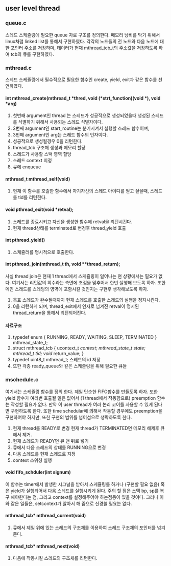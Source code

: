 ## user level thread
### queue.c 
스레드 스케쥴링에 필요한 queue 자료 구조를 정의한다. 메모리 낭비를 막기 위해서 linux처럼 linked list를 통해서 구현하였다. 각각의 노드들의 전 노드와 다음 노드에 대한 포인터 주소를 저장하며, 데이터가 현재 mthread_tcb_t의 주소값을 저장하도록 하여 tcb의 큐를 구현하였다. 

### mthread.c
스레드 스케쥴링에서 필수적으로 필요한 함수인 create, yield, exit과 같은 함수를 선언하였다. 
#### int mthread_create(mthread_t *thred, void (*strt_function)(void *), void *arg)
1. 첫번째 argument인 thread 는 스레드가 성공적으로 생성되었을때 생성된 스레드를 식별하기 위해서 사용되는 스레드 식별자이다.
2. 2번째 argument인 start_routine는 분기시켜서 실행할 스레드 함수이며,
3. 3번째 argument인 arg는 스레드 함수의 인자이다.
4. 성공적으로 생성될경우 0을 리턴한다.
5. thread_tcb 구조체 생성과 메모리 할당
6. 스레드가 사용할 스택 영역 할당
7. 스레드 context 지정
8. 큐에 enqueue
   
#### mthread_t mthread_self(void)
1. 현재 이 함수를 호출한 함수에서 자기자신의 스레드 아이디를 얻고 싶을때, 스레드를 tid를 리턴한다.

#### void pthread_exit(void *retval);
1. 스레드를 종료시키고 자신을 생성한 함수에 retval을 리턴시킨다.
2. 현재 thread상태를 terminated로 변경후 thread_yield 호출

#### int pthread_yield()
1. 스케쥴러를 명시적으로 호출한다. 

#### int pthread_join(mthread_t th, void **thread_return);
사실 thread join은 현재 1 thread에서 스케쥴링이 일어나는 현 상황에서는 필요가 없다. 여기서는 리턴값의 회수라는 측면에 초점을 맞추어서 한번 실행해 보도록 하자. 또한 메인 스레드를 스레딩의 영역에 포함시킬 것인지는 구현후 생각해보도록 하자. 
1. 목표 스레드가 완수될때까지 현재 스레드를 호출한 스레드의 실행을 정지시킨다.
2. 0을 리턴하게 되며, thread_exit에서 인자로 넘겨진 retval이 명시된 thread_return을 통해서 리턴되어진다.

#### 자료구조
1. typedef enum { RUNNING, READY, WAITING, SLEEP, TERMINATED } mthread_state_t;
2. struct mthread_tcb { ucontext_t *context; mthread_state_t state; mthread_t tid; void* return_value; }
3. typedef uint8_t mthread_t; 스레드의 id 저장
4. 또한 각종 ready_queue와 같은 스케줄링을 위해 필요한 큐들

### mschedule.c
여기서는 스케쥴링 함수를 정의 한다. 제일 단순한 FIFO함수를 만들도록 하자. 또한 yield 함수가 여러번 호출될 일은 없어서 (1 thread에서 작동함으로) preemption 함수는 작성할 필요가 없다. 만약 이 user thread가 여러 논리 코어를 사용할 수 있게 된다면 구현하도록 한다. 또한 time schedular에 의해서 작동할 경우에도 preemption을 구현하여야 하지만, 또한 구현의 범위를 넘어섬으로 생략하도록 한다. 
1. 현재 thread를 READY로 변경 현재 thread가 TERMINATED면 메모리 해제후 큐에서 제거. 
2. 현재 스레드가 READY면 큐 맨 뒤로 넣기
3. 큐에서 다음 스레드의 상태를 RUNNING으로 변경
4. 다음 스레드를 현재 스레드로 지정
5. context 스위칭 실행
#### void fifo_schduler(int signum)
이 함수는 timer에서 발생한 시그널을 받아서 스케쥴링를 하거나 (구현할 필요 없음) 혹은 yield가 실행되어서 다음 스레드를 실행시키게 된다. 주의 할 점은 스택 bp, sp를 복구 해야한다는 점, 그리고 context를 설정해주어야 하는점등이 있을 것이다. 그러나 이와 같은 일들은, setcontext가 알아서 해 줌으로 신경쓸 필요는 없다. 

#### mthread_tcb* mthread_current(void)
1. 큐에서 제일 위에 있는 스레드의 구조체를 이용하여 스레드 구조체의 포인터를 넘겨준다. 

#### mthread_tcb* mthread_next(void)
1. 다음에 작동시킬 스레드의 구조체를 리턴한다. 
